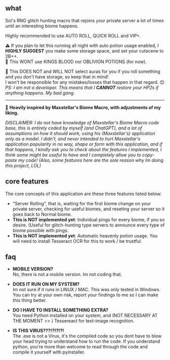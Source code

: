 ## what
Sol's RNG glitch hunting macro that rejoins your private server a lot of times until an interesting biome happens.<br>

Highly recommended to use AUTO ROLL, QUICK ROLL and VIP+.<br>

⚠️ If you plan to let this running all night with auto potion usage enabled, I **HIGHLY SUGGEST** you make some storage space, and set your cutscene to 2B++.<br>
🚫 This WONT use KINGS BLOOD nor OBLIVION POTIONS (for now).<br>

🚫 This DOES NOT and WILL NOT select auras for you if you roll something and you don't have storage, so keep that in mind!<br>
I won't be responsible for any mistakes/losses that happen in that regard. 😊<br>
*PS: I am not a developer. This means that I **CANNOT** restore your HP2s if anything happens. My bad gang.*

---
🔰 **Heavily inspired by Maxstellar's Biome Macro, with adjustments of my liking.**<br>

*DISCLAIMER: I do not have knowledge of Maxstellar's Biome Macro code base, this is entirely coded by myself (and ChatGPT), and a lot of assumptions on how it should work, using his (Maxstellar's) application only as a model.
I didn't, and never intended to hurt Maxstellar's application popularity in no way, shape or form with this application, and if that happens, I kindly ask you to check about the features I implemented, 
I think some might be useful to have and I completely allow you to copy-paste my code! (Also, some features here are the sole reason why Im doing this project, LOL)*

## core features

The core concepts of this application are these three features listed below:
- "Server Rolling", that is, waiting for the first biome change on your private server, checking for useful biomes, and reseting your server so it goes back to Normal biome.
- **This is NOT implemented yet**: Individual pings for every biome, if you so desire. (Useful for glitch-hunting type servers to announce every type of biome possible with pings. 
- **This is NOT implemented yet**: Automatic heavenly potion usage. You will need to install Tesseract OCR for this to work / be trustful.

## faq

- **MOBILE VERSION?**<br>
No, there is not a mobile version. Im not coding that.

- **DOES IT RUN ON MY SYSTEM?**<br>
Im not sure if it runs in LINUX / MAC. This was only tested in Windows. You can try at your own risk, report your findings to me so I can make this thing better.

- **DO I HAVE TO INSTALL SOMETHING EXTRA?**<br>
You need Python installed on your system, and (NOT NECESSARY AT THE MOMENT >> ) Tessereact for text-image recognition.

- **IS THIS VIRUS???!?!?!?!**<br>
The .exe is not a Virus, it's the compiled code so you dont have to blow your head trying to understand how to run the code. If you understand python, you're more than welcome to read through the code and compile it yourself with pyinstaller.

